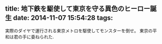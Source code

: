 title: 地下鉄を駆使して東京を守る異色のヒーロー誕生
date: 2014-11-07 15:54:28
tags:
---
実際のダイヤで運行される東京メトロを駆使してモンスターを倒せ。
東京の平和は君の手に委ねられた.